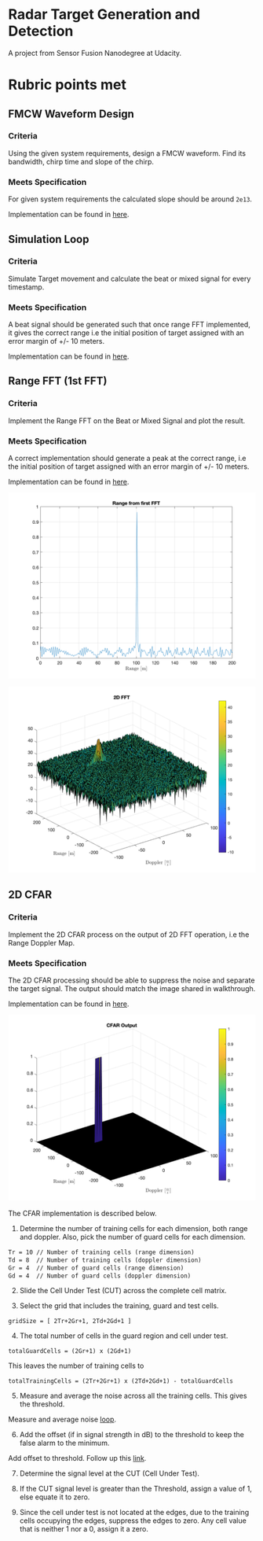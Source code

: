 # Radar Target Generation and Detection

A project from Sensor Fusion Nanodegree at Udacity.

# Rubric points met

## FMCW Waveform Design

### Criteria

Using the given system requirements, design a FMCW waveform. Find its bandwidth, chirp time and slope of the chirp.

### Meets Specification

For given system requirements the calculated slope should be around `2e13`.

Implementation can be found in [here][Slope].

## Simulation Loop

### Criteria

Simulate Target movement and calculate the beat or mixed signal for every timestamp.

### Meets Specification

A beat signal should be generated such that once range FFT implemented, it gives the correct range i.e the initial position of target assigned with an error margin of +/- 10 meters.

Implementation can be found in [here][Simulation Loop].

## Range FFT (1st FFT)

### Criteria

Implement the Range FFT on the Beat or Mixed Signal and plot the result.

### Meets Specification

A correct implementation should generate a peak at the correct range, i.e the initial position of target assigned with an error margin of +/- 10 meters.

Implementation can be found in [here][Range measurement].

![Range First FFT]

![2D FFT]

## 2D CFAR

### Criteria

Implement the 2D CFAR process on the output of 2D FFT operation, i.e the Range Doppler Map.

### Meets Specification

The 2D CFAR processing should be able to suppress the noise and separate the target signal. 
The output should match the image shared in walkthrough.

Implementation can be found in [here][2D CFAR].

![CFAR Output]

The CFAR implementation is described below.

1. Determine the number of training cells for each dimension, both range and doppler.
Also, pick the number of guard cells for each dimension.

```
Tr = 10 // Number of training cells (range dimension)
Td = 8  // Number of training cells (doppler dimension)
Gr = 4  // Number of guard cells (range dimension)
Gd = 4  // Number of guard cells (doppler dimension)
```

2. Slide the Cell Under Test (CUT) across the complete cell matrix.

3. Select the grid that includes the training, guard and test cells.

```
gridSize = [ 2Tr+2Gr+1, 2Td+2Gd+1 ]
```

4. The total number of cells in the guard region and cell under test. 

```
totalGuardCells = (2Gr+1) x (2Gd+1)
```

This leaves the number of training cells to

```
totalTrainingCells = (2Tr+2Gr+1) x (2Td+2Gd+1) - totalGuardCells
```

5. Measure and average the noise across all the training cells.
This gives the threshold.

Measure and average noise [loop][Measure Average Noise].

6. Add the offset (if in signal strength in dB) to the threshold to keep the false alarm to the minimum.

Add offset to threshold. 
Follow up this [link][Offset and Threshold].

7. Determine the signal level at the CUT (Cell Under Test).

8. If the CUT signal level is greater than the Threshold, assign a value of 1, else equate it to zero.

9. Since the cell under test is not located at the edges, due to the training cells occupying the edges, suppress the edges to zero.
Any cell value that is neither 1 nor a 0, assign it a zero.

[Slope]: RadarTargetGenerationDetection.m#L25
[Simulation Loop]: RadarTargetGenerationDetection.m#L39
[Range Measurement]: RadarTargetGenerationDetection.m#L63
[2D CFAR]: RadarTargetGenerationDetection.m#L81
[Measure Average Noise]: RadarTargetGenerationDetection.m#L95
[Offset and Threshold]: RadarTargetGenerationDetection.m#L104

[Range First FFT]: images/rangeFirstFFT.png
[2D FFT]: images/2DFFT.png
[CFAR Output]: images/CFAROutput.png